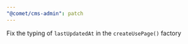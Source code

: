 ```yaml
---
"@comet/cms-admin": patch
---
```


Fix the typing of `lastUpdatedAt` in the `createUsePage()` factory
